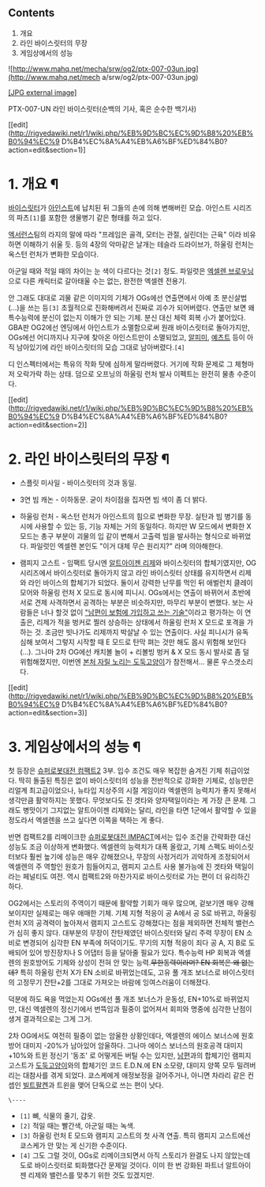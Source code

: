 ## Contents

    

1. 개요 
2. 라인 바이스릿터의 무장 
3. 게임상에서의 성능 

  

![http://www.mahq.net/mecha/srw/og2/ptx-007-03un.jpg](http://www.mahq.net/mech
a/srw/og2/ptx-007-03un.jpg)

[[JPG external image]](http://www.mahq.net/mecha/srw/og2/ptx-007-03un.jpg)

  
PTX-007-UN 라인 바이스릿터(순백의 기사, 혹은 순수한 백기사)

[[edit](http://rigvedawiki.net/r1/wiki.php/%EB%9D%BC%EC%9D%B8%20%EB%B0%94%EC%9
D%B4%EC%8A%A4%EB%A6%BF%ED%84%B0?action=edit&section=1)]

# 1. 개요 ¶

[바이스릿터](%EB%B0%94%EC%9D%B4%EC%8A%A4%EB%A6%BF%ED%84%B0.md)가
[아인스트](%EC%95%84%EC%9D%B8%EC%8A%A4%ED%8A%B8.md)에 납치된 뒤 그들의 손에 의해 변해버린 모습.
아인스트 시리즈의 파츠`[1]`를 포함한 생물병기 같은 형태를 하고 있다.

  

[엑서런스](%EC%97%91%EC%84%9C%EB%9F%B0%EC%8A%A4.md)팀의 라지의 말에 따라 "프레임은 골격, 모터는
관절, 실린더는 근육" 이라 비유하면 이해하기 쉬울 듯. 등의 4장의 악마같은 날개는 테슬라 드라이브가, 하울링 런처는 옥스턴 런처가 변화한
모습이다.

  

아군일 때와 적일 때의 차이는 눈 색이 다르다는 것`[2]` 정도. 파일럿은 [엑셀렌 브로우닝](%EC%97%91%EC%85%80%EB%A0%8C%20%EB%B8%8C%EB%A1%9C%EC%9A%B0%EB%8B%9D.md)으로 다른 캐릭터로 갈아태울 수는 없는, 완전한
엑셀렌 전용기.

  

안 그래도 대대로 괴물 같은 이미지의 기체가 OGs에선 연출면에서 아예 초 분신살법(...)을 쓰는 등`[3]` 초월적으로 진화해버려서
진짜로 괴수가 되어버렸다. 연출만 보면 왜 특수능력에 분신이 없는지 이해가 안 되는 기체. 분신 대신 체력 회복 小가 붙어있다. GBA판
OG2에선 엔딩에서 아인스트가 소멸함으로써 원래 바이스릿터로 돌아가지만, OGs에선 어디까지나 지구에 찾아온 아인스트만이 소멸되었고,
[알피미](%EC%95%8C%ED%94%BC%EB%AF%B8.md),
[예츠트](%EC%98%88%EC%B8%A0%ED%8A%B8.md) 등이 아직 남아있기에 라인 바이스릿터의 모습 그대로
남아버렸다.`[4]`

  

디 인스펙터에서는 특유의 작화 탓에 심하게 말라버렸다. 거기에 작화 문제로 그 체형마저 오락가락 하는 상태. 덤으로 오프닝의 하울링 런처
발사 이펙트는 완전히 물총 수준이다.

  

[[edit](http://rigvedawiki.net/r1/wiki.php/%EB%9D%BC%EC%9D%B8%20%EB%B0%94%EC%9
D%B4%EC%8A%A4%EB%A6%BF%ED%84%B0?action=edit&section=2)]

# 2. 라인 바이스릿터의 무장 ¶

  

  * 스플릿 미사일 - 바이스릿터의 것과 동일.  

  * 3연 빔 캐논 - 이하동문. 굳이 차이점을 집자면 빔 색이 좀 더 밝다.  

  * 하울링 런처 - 옥스턴 런처가 아인스트의 힘으로 변화한 무장. 실탄과 빔 병기를 동시에 사용할 수 있는 등, 기능 자체는 거의 동일하다. 하지만 W 모드에서 변화한 X 모드는 총구 부분이 괴물의 입 같이 변해서 고출력 빔을 발사하는 형식으로 바뀌었다. 파일럿인 엑셀렌 본인도 "이거 대체 무슨 원리지?" 라며 의아해한다.  

  * 램피지 고스트 - 임팩트 당시엔 [알트아이젠 리제](%EC%95%8C%ED%8A%B8%EC%95%84%EC%9D%B4%EC%A0%A0%20%EB%A6%AC%EC%A0%9C.md)와 바이스릿터의 합체기였지만, OG 시리즈에서 바이스릿터로 돌아가지 않고 라인 바이스릿터 상태를 유지하면서 리제와 라인 바이스의 합체기가 되었다. 둘이서 강력한 난무를 먹인 뒤 애벌런치 클레이모어와 하울링 런처 X 모드로 동시에 피니시. OGs에서는 연출이 바뀌어서 초반에 서로 견제 사격하면서 공격하는 부분은 비슷하지만, 마무리 부분이 변했다. 보는 사람들은 너나 할것 없이 ["남편이 보험에 가입하고 쓰는 기술"](10%EC%96%B5%EC%9D%84%20%EB%B0%9B%EC%95%98%EC%8A%B5%EB%8B%88%EB%8B%A4.md)이라고 평가하는 이 연출은, 리제가 적을 벙커로 찔러 상승하는 상태에서 하울링 런처 X 모드로 포격을 가하는 것. 조금만 빗나가도 리제까지 박살날 수 있는 연출이다. 사실 피니시가 유독 심해 보여서 그렇지 시작할 때 E 모드로 탄막 펴는 것만 해도 몹시 위험해 보인다(...). 그나마 2차 OG에선 캐치볼 놀이 + 리볼빙 벙커 & X 모드 동시 발사로 좀 덜 위험해졌지만, 이번엔 [본처 자릴 노리는 도둑고양이](%EC%95%84%EB%A6%AC%EC%97%90%EC%9D%BC%20%EC%98%A4%EA%B7%B8.md)가 참전해서... 물론 우스갯소리다.  

[[edit](http://rigvedawiki.net/r1/wiki.php/%EB%9D%BC%EC%9D%B8%20%EB%B0%94%EC%9
D%B4%EC%8A%A4%EB%A6%BF%ED%84%B0?action=edit&section=3)]

# 3. 게임상에서의 성능 ¶

첫 등장은 [슈퍼로봇대전 컴팩트2](%EC%8A%88%ED%8D%BC%EB%A1%9C%EB%B4%87%EB%8C%80%EC%A0%84%20%EC%BB%B4%ED%8C%A9%ED%8A%B82.md) 3부. 입수 조건도 매우 복잡한 숨겨진 기체 취급이었다. 딱히 돌출된 특징은
없이 바이스릿터의 성능을 전반적으로 강화한 기체로, 성능만은 리얼계 최고급이었으나, 뉴타입 지상주의 시절 게임이라 엑셀렌의 능력치가 좋지
못해서 생각만큼 활약하지는 못했다. 무엇보다도 진 겟타와 양자택일이라는 게 가장 큰 문제. 그래도 병맛이기 그지없는 알트아이젠 리제와는
달리, 라인을 타면 1군에서 활약할 수 있을 정도라서 엑셀렌을 쓰고 싶다면 이쪽을 택하는 게 좋다.

  

반면 컴팩트2를 리메이크한 [슈퍼로봇대전 IMPACT](%EC%8A%88%ED%8D%BC%EB%A1%9C%EB%B4%87%EB%8C%80%EC%A0%84%20IMPACT.md)에서는 입수 조건을 간략화한 대신 성능도 조금 이상하게 변화했다. 엑셀렌의 능력치가 대폭 올랐고,
기체 스펙도 바이스릿터보다 훨씬 높기에 성능은 매우 강해졌으나, 무장의 사정거리가 괴악하게 조정되어서 엑셀렌의 주 역할인 원호가 힘들어지고,
램피지 고스트 사용 불가능에 진 겟타와 택일이라는 페널티도 여전. 역시 컴팩트2와 마찬가지로 바이스릿터로 가는 편이 더 유리하긴 하다.

  

OG2에서는 스토리의 주역이기 때문에 활약할 기회가 매우 많으며, 겉보기엔 매우 강해 보이지만 실제로는 매우 애매한 기체. 기체 지형 적응이
공 A에서 공 S로 바뀌고, 하울링 런처 X의 공격력이 높아져서 램피지 고스트도 강해졌다는 점을 제외하면 전체적 밸런스가 심히 좋지 않다.
대부분의 무장이 잔탄제였던 바이스릿터와 달리 주력 무장이 EN 소비로 변경되어 심각한 EN 부족에 허덕이기도. 무기의 지형 적응이 죄다 공
A, 지 B로 도배되어 있어 방진장치나 S 어댑터 등을 달아줄 필요가 있다. 특수능력 HP 회복과 엑셀렌의 원호방어도 기체와 상성이 전혀 안
맞는 능력.<del>무한동력이라며? EN 회복은 왜 없는데?</del> 특히 하울링 런처 X가 EN 소비로 바뀌었는데도, 고유 풀 개조
보너스로 바이스릿터의 고정무기 잔탄+2를 그대로 가져오는 바람에 잉여스러움이 더해졌다.

  

덕분에 하도 욕을 먹었는지 OGs에선 풀 개조 보너스가 운동성, EN+10%로 바뀌었지만, 대신 엑셀렌의 정신기에서 번뜩임과 필중이 없어져서
회피와 명중에 심각한 난점이 생겨 결과적으로는 그게 그거.

  

2차 OG에서도 여전히 필중이 없는 암울한 상황인데다, 엑셀렌의 에이스 보너스에 원호방어 대미지 -20%가 남아있어 암울하다. 그나마 에이스
보너스의 원호공격 대미지 +10%와 트윈 정신기 '동조' 로 어떻게든 버틸 수는 있지만,
[남편](%EC%BF%84%EC%8A%A4%EC%BC%80%20%EB%82%9C%EB%B6%80.md)과의 합체기인 램피지 고스트가
[도둑고양이](%EC%95%84%EB%A6%AC%EC%97%90%EC%9D%BC%20%EC%98%A4%EA%B7%B8.md)와의
합체기인 코드 E.D.N.에 EN 소모량, 대미지 양쪽 모두 밀려버리는 대참사를 겪게 되었다. 쿄스케에게 애정보정을 걸어주거나, 아니면
차라리 같은 컨셉인 [빌트팔켄](%EB%B9%8C%ED%8A%B8%ED%8C%94%EC%BC%84.md)과 트윈을 맺어 단독으로 쓰는
편이 낫다.

`\----`

  * `[1]` 뼈, 식물의 줄기, 갑옷.
  * `[2]` 적일 때는 빨간색, 아군일 때는 녹색.
  * `[3]` 하울링 런처 E 모드와 램피지 고스트의 첫 사격 연출. 특히 램피지 고스트에선 쿄스케가 안 맞는 게 신기한 수준이다.
  * `[4]` 그도 그럴 것이, OGs로 리메이크되면서 아직 스토리가 완결도 나지 않았는데 도로 바이스릿터로 퇴화했다간 문제일 것이다. 이미 한 번 강화된 파트너 알트아이젠 리제와 밸런스를 맞추기 위한 것도 있겠지만.

